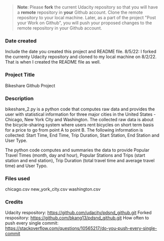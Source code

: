 >**Note**: Please **fork** the current Udacity repository so that you will have a **remote** repository in **your** Github account. Clone the remote repository to your local machine. Later, as a part of the project "Post your Work on Github", you will push your proposed changes to the remote repository in your Github account.

### Date created
Include the date you created this project and README file.
8/5/22: I forked the currenty Udacity repository and cloned to my local machine on 8/2/22. That is when I created the README file as well.

### Project Title
Bikeshare Github Project

### Description
bikeshare_2.py is a python code that computes raw data and provides the user with statistical information for three major cities in the United States - Chicago, New York City and Washington. The collected raw data is about the bicycle-sharing system where users rent bicycles on short term basis for a price to go from point A to point B. The following information is collected: Start Time, End Time, Trip Duration, Start Station, End Station and User Type.

The python code computes and summaries the data to provide Popular Travel Times (month, day and hour), Popular Stations and Trips (start station and end station), Trip Duration (total travel time and average travel time) and User Typo.

### Files used
chicago.csv
new_york_city.csv
washington.csv

### Credits
Udacity respository: https://github.com/udacity/pdsnd_github.git
Forked respository: https://github.com/bkang13/pdsnd_github.git
How often to push every single commit: https://stackoverflow.com/questions/10565217/do-you-push-every-single-commit

